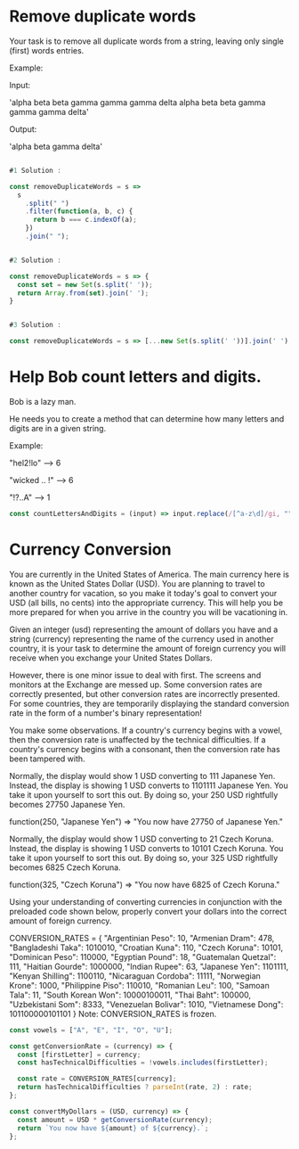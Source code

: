 # Remove duplicate words

Your task is to remove all duplicate words from a string, leaving only single (first) words entries.

Example:

Input:

'alpha beta beta gamma gamma gamma delta alpha beta beta gamma gamma gamma delta'

Output:

'alpha beta gamma delta'

```javascript

#1 Solution :

const removeDuplicateWords = s =>
  s
    .split(" ")
    .filter(function(a, b, c) {
      return b === c.indexOf(a);
    })
    .join(" ");


#2 Solution :

const removeDuplicateWords = s => {
  const set = new Set(s.split(' '));
  return Array.from(set).join(' ');
}


#3 Solution :

const removeDuplicateWords = s => [...new Set(s.split(' '))].join(' ');

```

# Help Bob count letters and digits.

Bob is a lazy man.

He needs you to create a method that can determine how many letters and digits are in a given string.

Example:

"hel2!lo" --> 6

"wicked .. !" --> 6

"!?..A" --> 1

```javascript
const countLettersAndDigits = (input) => input.replace(/[^a-z\d]/gi, "").length;
```

# Currency Conversion

You are currently in the United States of America. The main currency here is known as the United States Dollar (USD). You are planning to travel to another country for vacation, so you make it today's goal to convert your USD (all bills, no cents) into the appropriate currency. This will help you be more prepared for when you arrive in the country you will be vacationing in.

Given an integer (usd) representing the amount of dollars you have and a string (currency) representing the name of the currency used in another country, it is your task to determine the amount of foreign currency you will receive when you exchange your United States Dollars.

However, there is one minor issue to deal with first. The screens and monitors at the Exchange are messed up. Some conversion rates are correctly presented, but other conversion rates are incorrectly presented. For some countries, they are temporarily displaying the standard conversion rate in the form of a number's binary representation!

You make some observations. If a country's currency begins with a vowel, then the conversion rate is unaffected by the technical difficulties. If a country's currency begins with a consonant, then the conversion rate has been tampered with.

Normally, the display would show 1 USD converting to 111 Japanese Yen. Instead, the display is showing 1 USD converts to 1101111 Japanese Yen. You take it upon yourself to sort this out. By doing so, your 250 USD rightfully becomes 27750 Japanese Yen.

function(250, "Japanese Yen") => "You now have 27750 of Japanese Yen."

Normally, the display would show 1 USD converting to 21 Czech Koruna. Instead, the display is showing 1 USD converts to 10101 Czech Koruna. You take it upon yourself to sort this out. By doing so, your 325 USD rightfully becomes 6825 Czech Koruna.

function(325, "Czech Koruna") => "You now have 6825 of Czech Koruna."

Using your understanding of converting currencies in conjunction with the preloaded code shown below, properly convert your dollars into the correct amount of foreign currency.

CONVERSION_RATES = {
"Argentinian Peso": 10,
"Armenian Dram": 478,
"Bangladeshi Taka": 1010010,
"Croatian Kuna": 110,
"Czech Koruna": 10101,
"Dominican Peso": 110000,
"Egyptian Pound": 18,
"Guatemalan Quetzal": 111,
"Haitian Gourde": 1000000,
"Indian Rupee": 63,
"Japanese Yen": 1101111,
"Kenyan Shilling": 1100110,
"Nicaraguan Cordoba": 11111,
"Norwegian Krone": 1000,
"Philippine Piso": 110010,
"Romanian Leu": 100,
"Samoan Tala": 11,
"South Korean Won": 10000100011,
"Thai Baht": 100000,
"Uzbekistani Som": 8333,
"Venezuelan Bolivar": 1010,
"Vietnamese Dong": 101100000101101
}
Note: CONVERSION_RATES is frozen.

```javascript
const vowels = ["A", "E", "I", "O", "U"];

const getConversionRate = (currency) => {
  const [firstLetter] = currency;
  const hasTechnicalDifficulties = !vowels.includes(firstLetter);

  const rate = CONVERSION_RATES[currency];
  return hasTechnicalDifficulties ? parseInt(rate, 2) : rate;
};

const convertMyDollars = (USD, currency) => {
  const amount = USD * getConversionRate(currency);
  return `You now have ${amount} of ${currency}.`;
};
```
